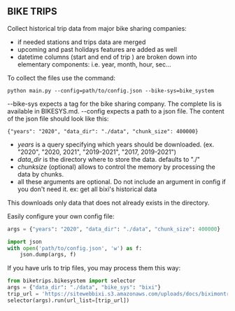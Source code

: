 
## BIKE TRIPS 

Collect historical trip data from major bike sharing companies:
- if needed stations and trips data are merged 
- upcoming and past holidays features are added as well
- datetime columns (start and end of trip ) are broken down into elementary components: 
    i.e. year, month, hour, sec...

To collect the files use the command:
```
python main.py --config=path/to/config.json --bike-sys=bike_system
```
--bike-sys expects a tag for the bike sharing company. The complete lis is available in BIKESYS.md.
--config expects a path to a json file. The content  of the json file should look like this:
```
{"years": "2020", "data_dir": "./data", "chunk_size": 400000}

```

- *years* is a query specifying which years should be downloaded. 
    (ex. "2020", "2020, 2021", "2019-2021", "2017, 2019-2021")
- *data_dir* is the directory where to store the data. defaults to "./"
- *chunksize* (optional) allows to control the memory by processing the data by chunks.
- all these arguments are optional. Do not include an argument in config if you don't need it.
ex: get all bixi's historical data

This downloads only data that does not already exists in the directory. 

Easily configure your own config file:

```python
args = {"years": "2020", "data_dir": "./data", "chunk_size": 400000}

import json
with open('path/to/config.json', 'w') as f:
    json.dump(args, f)
```

If you have urls to trip files, you may process them this way:

```python
from biketrips.bikesystem import selector
args = {"data_dir": "./data", "bike_sys": "bixi"}
trip_url = 'https://sitewebbixi.s3.amazonaws.com/uploads/docs/biximontreal-rentals-2021-07-805a45.zip'
selector(args).run(url_list=[trip_url])
```
